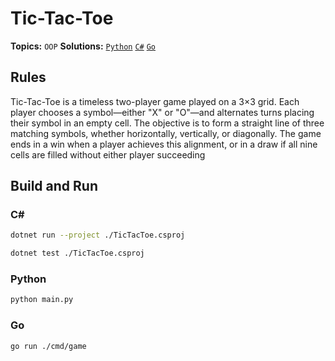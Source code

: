 # Tic-Tac-Toe

**Topics:** `OOP`
**Solutions:** [`Python`](../../src/python/oop/TicTacToe) [`C#`](../../src/csharp/oop/TicTacToe) [`Go`](../../src/go/oop/TicTacToe)

## Rules

Tic-Tac-Toe is a timeless two-player game played on a 3×3 grid. Each player chooses a symbol—either "X" or "O"—and alternates turns placing their symbol in an empty cell. The objective is to form a straight line of three matching symbols, whether horizontally, vertically, or diagonally. The game ends in a win when a player achieves this alignment, or in a draw if all nine cells are filled without either player succeeding

## Build and Run

### C#

``` bash
dotnet run --project ./TicTacToe.csproj
```

``` bash
dotnet test ./TicTacToe.csproj
```

### Python

``` bash
python main.py
```

### Go

``` bash
go run ./cmd/game
```
